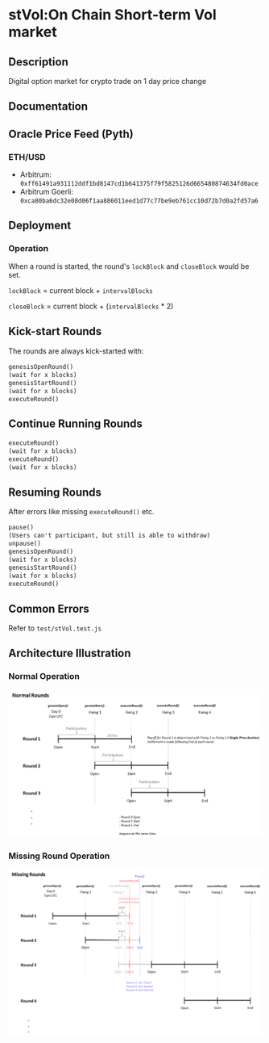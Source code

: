 # stVol:On Chain Short-term Vol market

## Description

Digital option market for crypto trade on 1 day price change


## Documentation

## Oracle Price Feed (Pyth)

### ETH/USD

- Arbitrum: `0xff61491a931112ddf1bd8147cd1b641375f79f5825126d665480874634fd0ace` 
- Arbitrum Goerli: `0xca80ba6dc32e08d06f1aa886011eed1d77c77be9eb761cc10d72b7d0a2fd57a6`

## Deployment


### Operation

When a round is started, the round's `lockBlock` and `closeBlock` would be set.

`lockBlock` = current block + `intervalBlocks`

`closeBlock` = current block + (`intervalBlocks` \* 2)

## Kick-start Rounds

The rounds are always kick-started with:

```
genesisOpenRound()
(wait for x blocks)
genesisStartRound()
(wait for x blocks)
executeRound()
```

## Continue Running Rounds

```
executeRound()
(wait for x blocks)
executeRound()
(wait for x blocks)
```

## Resuming Rounds

After errors like missing `executeRound()` etc.

```
pause()
(Users can't participant, but still is able to withdraw)
unpause()
genesisOpenRound()
(wait for x blocks)
genesisStartRound()
(wait for x blocks)
executeRound()
```

## Common Errors

Refer to `test/stVol.test.js`

## Architecture Illustration

### Normal Operation

![normal](images/normal-round.png)

### Missing Round Operation

![missing](images/missing-round.png)
